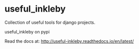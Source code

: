 # useful_inkleby

Collection of useful tools for django projects.

useful_inkleby on pypi

Read the docs at: http://useful-inkleby.readthedocs.io/en/latest/
